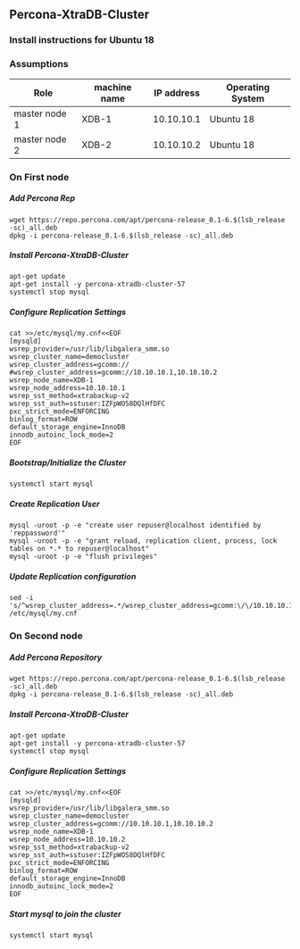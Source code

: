 ## Percona-XtraDB-Cluster
### Install instructions for Ubuntu 18

### Assumptions
|Role|machine name|IP address|Operating System|
|-|-|-|-|
|master node 1|XDB-1|10.10.10.1|Ubuntu 18|
|master node 2|XDB-2|10.10.10.2|Ubuntu 18|

### On First node
##### Add Percona Rep
```
wget https://repo.percona.com/apt/percona-release_0.1-6.$(lsb_release -sc)_all.deb
dpkg -i percona-release_0.1-6.$(lsb_release -sc)_all.deb
```
##### Install Percona-XtraDB-Cluster
```
apt-get update
apt-get install -y percona-xtradb-cluster-57
systemctl stop mysql
```
##### Configure Replication Settings
```
cat >>/etc/mysql/my.cnf<<EOF
[mysqld]
wsrep_provider=/usr/lib/libgalera_smm.so
wsrep_cluster_name=democluster
wsrep_cluster_address=gcomm://
#wsrep_cluster_address=gcomm://10.10.10.1,10.10.10.2
wsrep_node_name=XDB-1
wsrep_node_address=10.10.10.1
wsrep_sst_method=xtrabackup-v2
wsrep_sst_auth=sstuser:IZFpWOS8DQlHfDFC
pxc_strict_mode=ENFORCING
binlog_format=ROW
default_storage_engine=InnoDB
innodb_autoinc_lock_mode=2
EOF
```
##### Bootstrap/Initialize the Cluster
```
systemctl start mysql
```
##### Create Replication User
```
mysql -uroot -p -e "create user repuser@localhost identified by 'reppassword'"
mysql -uroot -p -e "grant reload, replication client, process, lock tables on *.* to repuser@localhost"
mysql -uroot -p -e "flush privileges"
```
##### Update Replication configuration
```
sed -i 's/^wsrep_cluster_address=.*/wsrep_cluster_address=gcomm:\/\/10.10.10.1,10.10.10.2/' /etc/mysql/my.cnf
```

### On Second node
##### Add Percona Repository
```
wget https://repo.percona.com/apt/percona-release_0.1-6.$(lsb_release -sc)_all.deb
dpkg -i percona-release_0.1-6.$(lsb_release -sc)_all.deb
```
##### Install Percona-XtraDB-Cluster
```
apt-get update
apt-get install -y percona-xtradb-cluster-57
systemctl stop mysql
```
##### Configure Replication Settings
```
cat >>/etc/mysql/my.cnf<<EOF
[mysqld]
wsrep_provider=/usr/lib/libgalera_smm.so
wsrep_cluster_name=democluster
wsrep_cluster_address=gcomm://10.10.10.1,10.10.10.2
wsrep_node_name=XDB-1
wsrep_node_address=10.10.10.2
wsrep_sst_method=xtrabackup-v2
wsrep_sst_auth=sstuser:IZFpWOS8DQlHfDFC
pxc_strict_mode=ENFORCING
binlog_format=ROW
default_storage_engine=InnoDB
innodb_autoinc_lock_mode=2
EOF
```
##### Start mysql to join the cluster
```
systemctl start mysql
```

